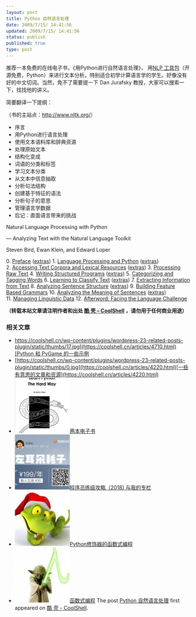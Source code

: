 ```yaml
---
layout: post
title: Python 自然语言处理
date: 2009/7/15/ 14:41:56
updated: 2009/7/15/ 14:41:56
status: publish
published: true
type: post
---
```


推荐一本免费的在线电子书，《用Python进行自然语言处理》， 用[NLP 工具包](http://www.google.com/search?hl=en&q=nlp+toolkit+python)（开源免费，Python）来进行文本分析。特别适合初学计算语言学的学生。好像没有好的中文切词。当然，免不了需要提一下 Dan Jurafsky 教授，大家可以搜索一下，找找他的讲义。


简要翻译一下提纲：



（书的主站点：<http://www.nltk.org/>）


* 序言
* 用Python进行语言处理
* 使用文本语料库和辞典资源
* 处理原始文本
* 结构化变成
* 词语的分类和标签
* 学习文本分类
* 从文本中信息抽取
* 分析句法结构
* 创建基于特征的语法
* 分析句子的意思
* 管理语言学数据
* 后记：直面语言带来的挑战


Natural Language Processing with Python  

— Analyzing Text with the Natural Language Toolkit


Steven Bird, Ewan Klein, and Edward Loper



0. [Preface](http://nltk.googlecode.com/svn/trunk/doc/book/ch00.html) ([extras](http://nltk.googlecode.com/svn/trunk/doc/book/ch00-extras.html)) 
1. [Language Processing and Python](http://nltk.googlecode.com/svn/trunk/doc/book/ch01.html) ([extras](http://nltk.googlecode.com/svn/trunk/doc/book/ch01-extras.html)) 
2. [Accessing Text Corpora and Lexical Resources](http://nltk.googlecode.com/svn/trunk/doc/book/ch02.html) ([extras](http://nltk.googlecode.com/svn/trunk/doc/book/ch02-extras.html)) 
3. [Processing Raw Text](http://nltk.googlecode.com/svn/trunk/doc/book/ch03.html)
4. [Writing Structured Programs](http://nltk.googlecode.com/svn/trunk/doc/book/ch04.html) ([extras](http://nltk.googlecode.com/svn/trunk/doc/book/ch04-extras.html)) 
5. [Categorizing and Tagging Words](http://nltk.googlecode.com/svn/trunk/doc/book/ch05.html)
6. [Learning to Classify Text](http://nltk.googlecode.com/svn/trunk/doc/book/ch06.html) ([extras](http://nltk.googlecode.com/svn/trunk/doc/book/ch06-extras.html)) 
7. [Extracting Information from Text](http://nltk.googlecode.com/svn/trunk/doc/book/ch07.html)
8. [Analyzing Sentence Structure](http://nltk.googlecode.com/svn/trunk/doc/book/ch08.html) ([extras](http://nltk.googlecode.com/svn/trunk/doc/book/ch08-extras.html)) 
9. [Building Feature Based Grammars](http://nltk.googlecode.com/svn/trunk/doc/book/ch09.html)
10. [Analyzing the Meaning of Sentences](http://nltk.googlecode.com/svn/trunk/doc/book/ch10.html) ([extras](http://nltk.googlecode.com/svn/trunk/doc/book/ch10-extras.html)) 
11. [Managing Linguistic Data](http://nltk.googlecode.com/svn/trunk/doc/book/ch11.html)
12. [Afterword: Facing the Language Challenge](http://nltk.googlecode.com/svn/trunk/doc/book/ch12.html)



**（转载本站文章请注明作者和出处 [酷 壳 – CoolShell](https://coolshell.cn/) ，请勿用于任何商业用途）**



### 相关文章

* [https://coolshell.cn/wp-content/plugins/wordpress-23-related-posts-plugin/static/thumbs/17.jpg](https://coolshell.cn/articles/4710.html)[Python 和 PyGame 的一些示例](https://coolshell.cn/articles/4710.html)
* [https://coolshell.cn/wp-content/plugins/wordpress-23-related-posts-plugin/static/thumbs/0.jpg](https://coolshell.cn/articles/4220.html)[一些有意思的文章和资源](https://coolshell.cn/articles/4220.html)
* [![两本电子书](../wp-content/uploads/2010/11/Learn-Python-The-Hard-Way-150x150.jpg)](https://coolshell.cn/articles/3270.html)[两本电子书](https://coolshell.cn/articles/3270.html)
* [![程序员练级攻略（2018)  与我的专栏](../wp-content/uploads/2018/05/300x262-150x150.jpg)](https://coolshell.cn/articles/18360.html)[程序员练级攻略（2018) 与我的专栏](https://coolshell.cn/articles/18360.html)
* [![Python修饰器的函数式编程](../wp-content/uploads/2014/03/snake-hat-new-year-schedule-800x960-150x150.jpg)](https://coolshell.cn/articles/11265.html)[Python修饰器的函数式编程](https://coolshell.cn/articles/11265.html)
* [![函数式编程](../wp-content/uploads/2013/12/yoda-lambda-150x150.png)](https://coolshell.cn/articles/10822.html)[函数式编程](https://coolshell.cn/articles/10822.html)
The post [Python 自然语言处理](https://coolshell.cn/articles/1157.html) first appeared on [酷 壳 - CoolShell](https://coolshell.cn).